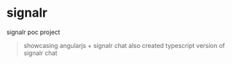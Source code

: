 # signalr
signalr poc project
> showcasing angularjs + signalr chat
> also created typescript version of signalr chat
